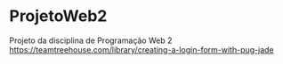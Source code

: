 # ProjetoWeb2
Projeto da disciplina de Programação Web 2
https://teamtreehouse.com/library/creating-a-login-form-with-pug-jade